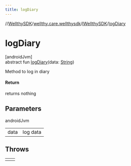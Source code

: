 ```yaml
---
title: logDiary
---
```

//[WellthySDK](../../../index.html)/[wellthy.care.wellthysdk](../index.html)/[IWellthySDK](index.html)/[logDiary](log-diary.html)



# logDiary



[androidJvm]\
abstract fun [logDiary](log-diary.html)(data: [String](https://kotlinlang.org/api/latest/jvm/stdlib/kotlin/-string/index.html))



Method to log in diary



#### Return



returns nothing



## Parameters


androidJvm

| | |
|---|---|
| data | log data |



## Throws


| | |
|---|---|
|  |  |



